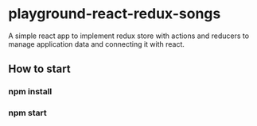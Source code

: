 # playground-react-redux-songs

  A simple react app to implement redux store with actions and reducers to manage application data and connecting it with react.
  
## How to start

### npm install
### npm start 
